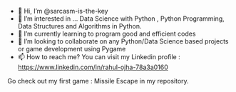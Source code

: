 - 👋 Hi, I’m @sarcasm-is-the-key 
- 👀 I’m interested in ... Data Science with Python , Python Programming, Data Structures and Algorithms in Python.
- 🌱 I’m currently learning to program good and efficient codes
- 💞️ I’m looking to collaborate on any Python/Data Science based projects or game development using Pygame
- 📫 How to reach me? You can visit my Linkedin profile : https://www.linkedin.com/in/rahul-ojha-78a3a0160
 
Go check out my first game : Missile Escape in my repository.
